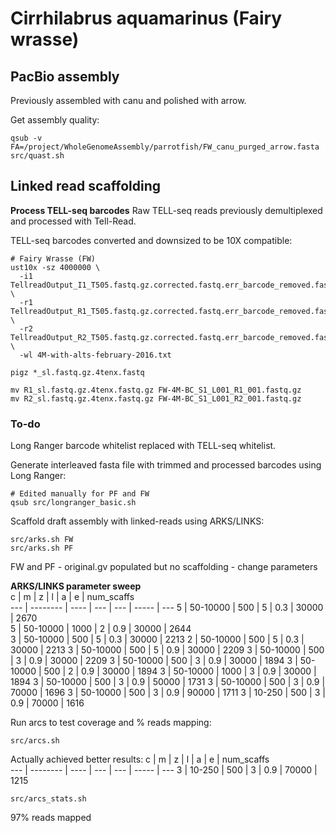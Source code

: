 # Cirrhilabrus aquamarinus (Fairy wrasse)

## PacBio assembly

Previously assembled with canu and polished with arrow.

Get assembly quality:
```
qsub -v FA=/project/WholeGenomeAssembly/parrotfish/FW_canu_purged_arrow.fasta src/quast.sh
```

## Linked read scaffolding  

**Process TELL-seq barcodes**
Raw TELL-seq reads previously demultiplexed and processed with Tell-Read.

TELL-seq barcodes converted and downsized to be 10X compatible:
```
# Fairy Wrasse (FW)
ust10x -sz 4000000 \
  -i1 TellreadOutput_I1_T505.fastq.gz.corrected.fastq.err_barcode_removed.fastq.gz \
  -r1 TellreadOutput_R1_T505.fastq.gz.corrected.fastq.err_barcode_removed.fastq.gz \
  -r2 TellreadOutput_R2_T505.fastq.gz.corrected.fastq.err_barcode_removed.fastq.gz \
  -wl 4M-with-alts-february-2016.txt

pigz *_sl.fastq.gz.4tenx.fastq

mv R1_sl.fastq.gz.4tenx.fastq.gz FW-4M-BC_S1_L001_R1_001.fastq.gz
mv R2_sl.fastq.gz.4tenx.fastq.gz FW-4M-BC_S1_L001_R2_001.fastq.gz
```

### To-do

Long Ranger barcode whitelist replaced with TELL-seq whitelist.

Generate interleaved fasta file with trimmed and processed barcodes using Long Ranger:
```
# Edited manually for PF and FW
qsub src/longranger_basic.sh
```

Scaffold draft assembly with linked-reads using ARKS/LINKS:
```
src/arks.sh FW
src/arks.sh PF
```

FW and PF - original.gv populated but no scaffolding - change parameters

**ARKS/LINKS parameter sweep**  
c   | m        | z    | l   | a   | e     | num_scaffs  
--- | -------- | ---- | --- | --- | ----- | --- 
5   | 50-10000 | 500  | 5   | 0.3 | 30000 | 2670  
5   | 50-10000 | 1000 | 2   | 0.9 | 30000 | 2644  
3   | 50-10000 | 500  | 5   | 0.3 | 30000 | 2213
2   | 50-10000 | 500  | 5   | 0.3 | 30000 | 2213
3   | 50-10000 | 500  | 5   | 0.9 | 30000 | 2209
3   | 50-10000 | 500  | 3   | 0.9 | 30000 | 2209
3   | 50-10000 | 500  | 3   | 0.9 | 30000 | 1894
3   | 50-10000 | 500  | 2   | 0.9 | 30000 | 1894
3   | 50-10000 | 1000 | 3   | 0.9 | 30000 | 1894
3   | 50-10000 | 500  | 3   | 0.9 | 50000 | 1731
3   | 50-10000 | 500  | 3   | 0.9 | 70000 | 1696
3   | 50-10000 | 500  | 3   | 0.9 | 90000 | 1711 
3   | 10-250   | 500  | 3   | 0.9 | 70000 | 1616 

Run arcs to test coverage and % reads mapping:

```
src/arcs.sh
```
Actually achieved better results:
c   | m        | z    | l   | a   | e     | num_scaffs  
--- | -------- | ---- | --- | --- | ----- | --- 
3   | 10-250   | 500  | 3   | 0.9 | 70000 | 1215

```
src/arcs_stats.sh
```

97% reads mapped

